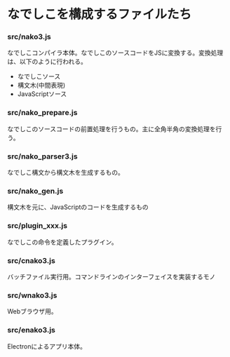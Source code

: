 # なでしこを構成するファイルたち

### src/nako3.js

なでしこコンパイラ本体。なでしこのソースコードをJSに変換する。変換処理は、以下のように行われる。

 - なでしこソース
 - 構文木(中間表現)
 - JavaScriptソース


### src/nako_prepare.js

なでしこのソースコードの前置処理を行うもの。主に全角半角の変換処理を行う。

### src/nako_parser3.js

なでしこ構文から構文木を生成するもの。

### src/nako_gen.js

構文木を元に、JavaScriptのコードを生成するもの

### src/plugin_xxx.js

なでしこの命令を定義したプラグイン。


### src/cnako3.js

バッチファイル実行用。コマンドラインのインターフェイスを実装するモノ

### src/wnako3.js

Webブラウザ用。

### src/enako3.js

Electronによるアプリ本体。
